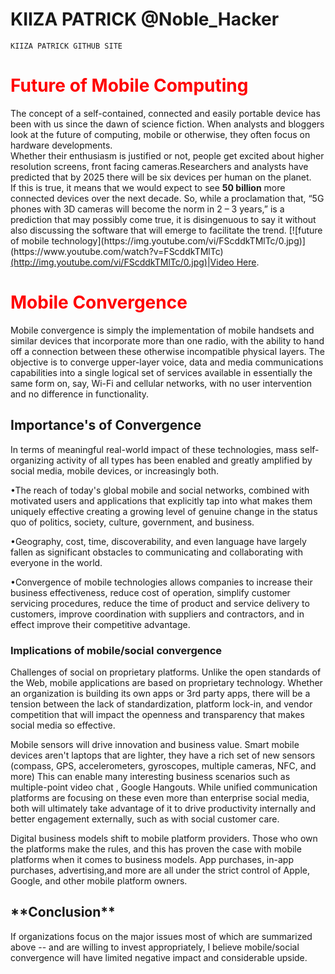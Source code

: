 # KIIZA PATRICK @Noble_Hacker

	KIIZA PATRICK GITHUB SITE


<h1>
<font color="Red"> Future of Mobile Computing</font></h1>
The concept of a self-contained, connected and easily portable device has been with us since the dawn of science fiction. When analysts and bloggers look at the future of computing, mobile or otherwise, they often focus on hardware developments.<br>
 Whether their enthusiasm is justified or not, people get excited about higher resolution screens, front facing cameras.Researchers and analysts have predicted that by 2025 there will be six devices per human on the planet.<br> If this is true, it  means that we would  expect to see <b>50 billion</b> more connected devices over the next decade. So, while a proclamation that, “5G phones with 3D cameras will become the norm in 2 – 3 years,” is a prediction that may possibly come true, it is disingenuous to say it without also discussing the software that will emerge to facilitate the trend.
 [![future of mobile technology](https://img.youtube.com/vi/FScddkTMlTc/0.jpg)](https://www.youtube.com/watch?v=FScddkTMlTc)
 <a href="https://www.youtube.com/watch?v=FScddkTMlTc">(http://img.youtube.com/vi/FScddkTMlTc/0.jpg)</a>|<a href="https://<a href="https://www.youtube.com/watch?v=FScddkTMlTc">Video Here</a>.

<h1><font color="Red"> Mobile Convergence</font></h1>

Mobile convergence is simply the implementation of mobile handsets and similar devices that incorporate more than one radio, with the ability to hand off a connection between these otherwise incompatible physical layers.
The objective is to converge upper-layer voice, data and media communications capabilities into a single logical set of services available in essentially the same form on, say, Wi-Fi and cellular networks, with no user intervention and no difference in functionality.

<h2>Importance's of Convergence</h2>

In terms of meaningful real-world impact of these technologies, mass self-organizing activity of all types has been enabled and greatly amplified by social media, mobile devices, or increasingly both.<br>

•The reach of today's global mobile and social networks, combined with motivated users and applications that explicitly tap into what makes them uniquely effective creating a growing level of genuine change in the status quo of politics, society, culture, government, and business.<br>

•Geography, cost, time, discoverability, and even language have largely fallen as significant obstacles to communicating and collaborating with everyone in the world.<br>

•Convergence of mobile technologies allows companies to increase their business effectiveness, reduce cost of operation, simplify customer servicing procedures, reduce the time of product and service delivery to customers, improve coordination with suppliers and contractors, and in effect  improve their competitive advantage.<br>

   <h3>Implications of mobile/social convergence</h3>
Challenges of social on proprietary platforms. Unlike the open standards of the Web, mobile applications are based on proprietary technology. Whether an organization is building its own apps or 3rd party apps, there will be a tension between the lack of standardization, platform lock-in, and vendor competition that will impact the openness and transparency that makes social media so effective.<br>  

Mobile sensors will drive innovation and business value. Smart mobile devices aren't laptops that are lighter, they have a rich set of new sensors (compass, GPS, accelerometers, gyroscopes, multiple cameras, NFC, and more) This can enable many interesting business scenarios such as multiple-point video chat , Google Hangouts. While unified communication platforms are focusing on these even more than enterprise social media, both will ultimately take advantage of it to drive productivity internally and better engagement externally, such as with social customer care.<br>

Digital business models shift to mobile platform providers. Those who own the platforms make the rules, and this has proven the case with mobile platforms when it comes to business models. App purchases, in-app purchases, advertising,and more are all under the strict control of Apple, Google, and other mobile platform owners. <br>


<h2>**Conclusion**</h2>

If organizations focus on the major issues most of which are  summarized above -- and are willing to invest appropriately, I believe mobile/social convergence will have limited negative impact and considerable upside.






